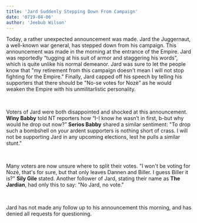 ```yaml
---
title: 'Jard Suddenly Stepping Down From Campaign'
date: '0719-04-06'
author: 'Jeebub Wilson'
---
```


Today, a rather unexpected announcement was made. Jard the Juggernaut, a well-known war general, has stepped down from his campaign. This announcement was made in the morning at the entrance of the Empire. Jard was reportedly “tugging at his suit of armor and staggering his words”, which is quite unlike his normal demeanor. Jard was sure to let the people know that "my retirement from this campaign doesn't mean I will not stop fighting for the Empire." Finally, Jard capped off his speech by telling his supporters that there should be "No-se votes for Nozѐ” as he would weaken the Empire with his unmilitarlistic personality.

‎

Voters of Jard were both disappointed and shocked at this announcement. **Winy Babby** told NT reporters how “I-I know he wasn’t in first, b-but why would he drop out now?” **Serios Babby** shared a similar sentiment: "To drop such a bombshell on your ardent supporters is nothing short of crass. I will not be supporting Jard in any upcoming elections, lest he pulls a similar stunt."

‎

Many voters are now unsure where to split their votes. "I won't be voting for Nozѐ, that's for sure, but that only leaves Dannen and Biller. I guess Biller it is?" **Sily Gile** stated. Another follower of Jard, stating their name as **The Jardian**, had only this to say: "No Jard, no vote."

‎

Jard has not made any follow up to his announcement this morning, and has denied all requests for questioning.